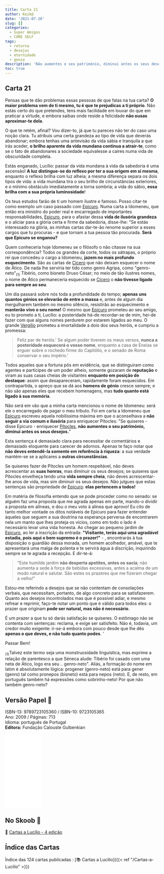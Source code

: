 ```yaml
---
title: Carta 21
author: Keik@
date: '2021-07-20'
slug: []
categories:
  - Super Amigos
  - CORE SELF
tags:
  - retorna 
  - desejos
  - eternidade
  - genio
description: 'Não aumentes o seu património, diminui antes os seus desejos'
toc: true
---
```


## Carta 21

Pensas que te dão problemas essas pessoas de que falas na tua carta? **O maior problema vem de ti mesmo, tu é que te prejudicas a ti próprio**. Não estás certo do que pretendes, tens mais facilidade em louvar do que em praticar a virtude, e embora saibas onde reside a felicidade **não ousas aproximar-te dela**. 

O que te retém, afinal? Vou dizer-to, já que tu pareces não ter do caso uma noção clara. Tu atribuis uma certa grandeza ao tipo de vida que deverás abandonar; embora tenhas uma antevisão da vida sábia e tranquila a que irás aceder, **o brilho aparente da vida mundana continua a atrair-te**, como se o fato de abandonares a sociedade equivalesse a caíres numa vida de obscuridade completa. 

Estás enganado, Lucílio: passar da vida mundana à vida da sabedoria é uma ascensão! **A luz distingue-se do reflexo por ter a sua origem em si mesma**, enquanto o reflexo brilha com luz alheia; a mesma diferença separa os dois tipos de vida: a vida mundana tira o seu brilho de circunstâncias exteriores, e o mínimo obstáculo imediatamente a torna sombria; a vida do sábio, **essa brilha com a sua própria luminosidade**! 

Os teus estudos farão de ti um homem ilustre e famoso. Posso citar-te como exemplo um caso passado com [Epicuro](https://pt.wikipedia.org/wiki/Epicuro). Numa carta a Idomeneu, que então era ministro do poder real e encarregado de importantes responsabilidades, [Epicuro](https://pt.wikipedia.org/wiki/Epicuro), para o afastar dessa **vida de ilusória grandeza** e o aliciar para a glória certa e firme da sabedoria, disse-lhe: "Se estás interessado na glória, as minhas cartas dar-te-ão renome superior a esses cargos que tu procuras - e que tornam a tua pessoa tão procurada. 
**Será que Epicuro se enganou?**

Quem conheceria hoje Idomeneu se o filósofo o não citasse na sua correspondência? Todos os grandes da corte, todos os sátrapas, o próprio rei que concedeu o cargo a Idomeneu, **jazem no mais profundo esquecimento**. São as cartas de [Cícero](https://pt.wikipedia.org/wiki/C%C3%ADcero) que não deixam esquecer o nome de Ático. De nada lhe serviria ter tido como genro Agripa, como "genro-neto"<sub>(1)</sub>
Tibério, como bisneto Druso César; no meio de tão ilustres nomes, o nome de Ático permaneceria esquecido se [Cícero](https://pt.wikipedia.org/wiki/C%C3%ADcero) o **não tivesse ligado para sempre ao seu**. 

Um dia passará sobre nós toda a profundidade do tempo; **apenas uns quantos génios se elevarão de entre a massa** e, antes de algum dia mergulharem também no mesmo silêncio, resistirão ao esquecimento e **manterão vivo o seu nome!** O mesmo que [Epicuro](https://pt.wikipedia.org/wiki/Epicuro) prometeu ao seu amigo, eu to prometo a ti, Lucílio: a posteridade há-de recordar-se de mim, hei-de fazer com que alguns nomes perdurem por estarem ligados ao meu. O grande [Vergílio](https://pt.wikipedia.org/wiki/Virg%C3%ADlio) prometeu a imortalidade a dois dos seus heróis, e cumpriu a promessa:

> Feliz par de heróis.' Se algum poder tiverem os meus versos, **nunca a posteridade esquecerá o vosso nome**, enquanto a casa de Eneias se erguer sobre o rochedo firme do Capitólio, e o senado de Roma conservar o seu império.'

Todos aqueles que a fortuna pôs em evidência, que se distinguiram como agentes e partícipes de um poder alheio, somente gozaram de **reputação** e viram as suas casas cheias de visitantes **enquanto em posição de destaque**: assim
que desapareceram, rapidamente foram esquecidos. Em contrapartida, o apreço que se dá aos **homens de génio** cresce sempre; e não são apenas eles que recebem homenagens, mas **tudo quanto está ligado à sua memória**.

Não será em vão que a minha carta mencionou o nome de Idomeneu: será ele o encarregado de pagar o meu tributo. Foi em carta a Idomeneu que [Epicuro](https://pt.wikipedia.org/wiki/Epicuro) escreveu aquela nobilíssima máxima em que o aconselhava a **não seguir a via comum e ilusória** para enriquecer Pítocles: "Se quiseres - disse Epicuro - enriquecer [Pítocles](https://es.wikipedia.org/wiki/Carta_a_P%C3%ADtocles), **não aumentes o seu património, diminui antes os seus desejos.**"

Esta sentença é demasiado clara para necessitar de comentários e demasiado eloquente para carecer de adornos. Apenas te faço notar que **não deves entendê-la somente em referência à riqueza**: a sua verdade mantém-se se a aplicares a **outras circunstâncias**. 

Se quiseres fazer de Pítocles um homem respeitável, não deves acrescentar as **suas honras**, mas diminuir os seus desejos; se quiseres que Pítocles envelheça tendo uma **vida sempre cheia**, não deves acrescentar-lhe anos de vida, mas sim diminuir os seus desejos. Não julgues que estas sentenças são propriedade de [Epicuro](https://pt.wikipedia.org/wiki/Epicuro): **elas pertencem a todos!**

Em matéria de filosofia entendo que se pode proceder como no senado: se alguém faz uma proposta que me agrada apenas em parte, mando-o dividir a proposta em alíneas, e dou o meu voto à alínea que aprovo! Eu cito de tanto melhor vontade os ditos notáveis de Epicuro para fazer entender àqueles que seguem a sua doutrina na esperança perversa de encontrarem nela um manto que lhes proteja os vícios, como em todo o lado é necessário levar uma vida honesta. Ao chegar ao pequeno jardim de [Epicuro](https://pt.wikipedia.org/wiki/Epicuro), ao ler a inscrição da entrada: **"Visitante, terás aqui uma agradável estadia, pois aqui o bem supremo é o prazer!"** - , encontrarás à tua disposição o guardião dessa morada, um homem acolhedor, amável, que te apresentará uma malga de polenta e te servirá água à discrição, inquirindo sempre se te agrada a recepção. 
E dir-te-á: 

> "Este humilde jardim **não desperta apetites, antes os sacia**; não aumenta a sede à força de bebidas excessivas, antes a acalma de um modo natural e salutar. São estes os prazeres que me fizeram chegar a velho!"

Estou-me referindo a desejos que se não contentam de consolações verbais, que necessitam, portanto, de algo concreto para se satisfazerem. Quanto aos desejos incontrolados mas que é possível adiar, e mesmo refrear e reprimir, faço-te notar um ponto que é válido para todos eles: o prazer que originam **pode ser natural, mas não é necessário**. 

É um prazer a que tu só darás satisfação se quiseres. O estômago não se contenta com sentenças: reclama, e exige ser satisfeito. Não é, todavia, um credor muito exigente: ir-se-á embora com pouco desde que lhe dês **apenas o que deves, e não tudo quanto podes**. '
  
Passar Bem! 

<sub>(1)</sub>Talvez este termo seja uma monstruosidade linguística, mas exprime a relação de parentesco a que Séneca alude: Tibério foi casado com uma neta de Ático, logo era seu .. genro-neto". Aliás, a formação do nome em latim é absolutamente lógica: progener (genro-neto) está para gener (genro) tal como pronepos (bisneto) está para nepos (neto). E, de resto, em português também há expressões como sobrinho-neto! Por que não também genro-neto?

## Versão Papel :book:

ISBN-13: 9789723105360 / ISBN-10: 9723105365  
Ano: 2009 / Páginas: 713  
Idioma: português de Portugal   
**Editora:** Fundação Calouste Gulbenkian

<iframe style="width:120px;height:240px;" marginwidth="0" marginheight="0" scrolling="no" frameborder="0" src="//ws-na.amazon-adsystem.com/widgets/q?ServiceVersion=20070822&OneJS=1&Operation=GetAdHtml&MarketPlace=BR&source=ac&ref=tf_til&ad_type=product_link&tracking_id=mundodekeika-20&marketplace=amazon&amp;region=BR&placement=9723105365&asins=9723105365&linkId=fb8dc16224bc0c2b7943ec769c5b5905&show_border=true&link_opens_in_new_window=true&price_color=333333&title_color=0066c0&bg_color=ffffff">
    </iframe>


## No Skoob :eagle:

:book: [Cartas a Lucílio - 4 edição](https://www.skoob.com.br/cartas-a-lucilio-37684ed41245.html)


## Índice das Cartas

Índice das 124 cartas publicadas : [📚 Cartas a Lucílio]({{< ref "/Cartas-a-Lucilio" >}})